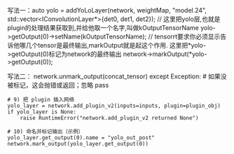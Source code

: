   写法一：auto yolo = addYoLoLayer(network, weightMap, "model.24", std::vector<IConvolutionLayer*>{det0, det1, det2});
  // 这里把yolo层,也就是plugin的处理结果获取到,并给他取一个名字,叫做kOutputTensorName
  yolo->getOutput(0)->setName(kOutputTensorName);
  // tensorrt要求你必须显示告诉他哪几个tensor是最终输出,markOutput就是起这个作用. 这里把*yolo->getOutput(0)标记为network的最终输出
  network->markOutput(*yolo->getOutput(0));

  写法二：
          network.unmark_output(concat_tensor)
    except Exception:
        # 如果没被标记，这会抛错或返回；忽略
        pass

    # 9) 把 plugin 插入网络
    yolo_layer = network.add_plugin_v2(inputs=inputs, plugin=plugin_obj)
    if yolo_layer is None:
        raise RuntimeError("network.add_plugin_v2 returned None")

    # 10) 命名并标记输出（示例）
    yolo_layer.get_output(0).name = "yolo_out_post"
    network.mark_output(yolo_layer.get_output(0))
